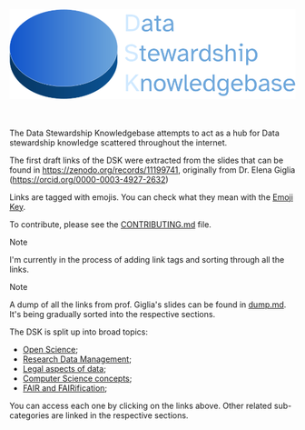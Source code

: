 <div align="center">
  
<img src='https://github.com/MrHedmad/data-stewardship-knowledgebase/blob/main/resources/images/dks_logo_light.png?raw=true' width='600'>

</div>
<br><br>

The Data Stewardship Knowledgebase attempts to act as a hub for Data stewardship knowledge scattered throughout the internet.

The first draft links of the DSK were extracted from the slides that can be found in https://zenodo.org/records/11199741, originally from Dr. Elena Giglia (https://orcid.org/0000-0003-4927-2632)

Links are tagged with emojis. You can check what they mean with the [Emoji Key](emoji_key.md).

To contribute, please see the [CONTRIBUTING.md](CONTRIBUTING.md) file.

> [!NOTE]
> I'm currently in the process of adding link tags and sorting through all the links.

> [!NOTE]
> A dump of all the links from prof. Giglia's slides can be found in [dump.md](dump.md). It's being gradually sorted into the respective sections.

The DSK is split up into broad topics:
- [Open Science](/topics/open_science/README.md);
- [Research Data Management](/topics/data_management/README.md);
- [Legal aspects of data](/topics/legal/README.md);
- [Computer Science concepts](/topics/computer_science/README.md);
- [FAIR and FAIRification](/topics/FAIR/README.md);

You can access each one by clicking on the links above.
Other related sub-categories are linked in the respective sections.



